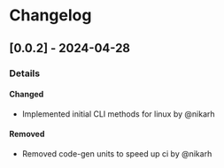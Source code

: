 # Changelog

## [0.0.2] - 2024-04-28
### Details
#### Changed
- Implemented initial CLI methods for linux by @nikarh

#### Removed
- Removed code-gen units to speed up ci by @nikarh


